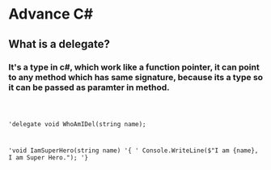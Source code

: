 # Advance C#

## What is a delegate?
### It's a type in c#, which work like a function pointer, it can point to any method which has same signature, because its a type so it can be passed as paramter in method.

<code>
    
'delegate void WhoAmIDel(string name);

'void IamSuperHero(string name)
'{
'    Console.WriteLine($"I am {name}, I am Super Hero.");
'}

</code>

